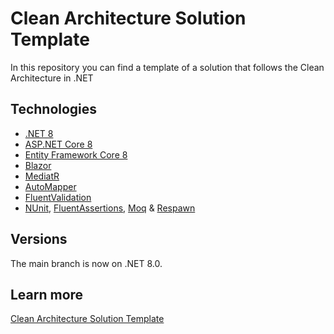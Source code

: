 # Clean Architecture Solution Template
In this repository you can find a template of a solution that follows the Clean Architecture in .NET

## Technologies
* [.NET 8](https://dotnet.microsoft.com/es-es/download/dotnet/8.0)
* [ASP.NET Core 8](https://docs.microsoft.com/en-us/aspnet/core/introduction-to-aspnet-core)
* [Entity Framework Core 8](https://docs.microsoft.com/en-us/ef/core/)
* [Blazor](https://dotnet.microsoft.com/es-es/apps/aspnet/web-apps/blazor)
* [MediatR](https://github.com/jbogard/MediatR)
* [AutoMapper](https://automapper.org/)
* [FluentValidation](https://fluentvalidation.net/)
* [NUnit](https://nunit.org/), [FluentAssertions](https://fluentassertions.com/), [Moq](https://github.com/moq) & [Respawn](https://github.com/jbogard/Respawn)


## Versions
The main branch is now on .NET 8.0.

## Learn more
[Clean Architecture Solution Template](https://arbems.com)

